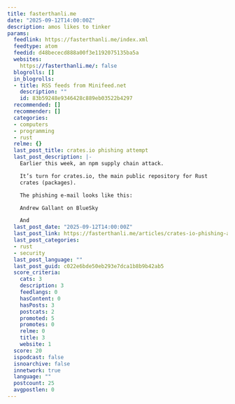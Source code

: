 ```yaml
---
title: fasterthanli.me
date: "2025-09-12T14:00:00Z"
description: amos likes to tinker
params:
  feedlink: https://fasterthanli.me/index.xml
  feedtype: atom
  feedid: d48bececd888a00f3e1192075135ba5a
  websites:
    https://fasterthanli.me/: false
  blogrolls: []
  in_blogrolls:
  - title: RSS feeds from Minifeed.net
    description: ""
    id: 83b59248e9346428c889eb03522b4297
  recommended: []
  recommender: []
  categories:
  - computers
  - programming
  - rust
  relme: {}
  last_post_title: crates.io phishing attempt
  last_post_description: |-
    Earlier this week, an npm supply chain attack.

    It’s turn for crates.io, the main public repository for Rust
    crates (packages).

    The phishing e-mail looks like this:

    Andrew Gallant on BlueSky

    And
  last_post_date: "2025-09-12T14:00:00Z"
  last_post_link: https://fasterthanli.me/articles/crates-io-phishing-attempt
  last_post_categories:
  - rust
  - security
  last_post_language: ""
  last_post_guid: c022e6bde50eb293e7dca1b8b9b42ab5
  score_criteria:
    cats: 3
    description: 3
    feedlangs: 0
    hasContent: 0
    hasPosts: 3
    postcats: 2
    promoted: 5
    promotes: 0
    relme: 0
    title: 3
    website: 1
  score: 20
  ispodcast: false
  isnoarchive: false
  innetwork: true
  language: ""
  postcount: 25
  avgpostlen: 0
---
```

